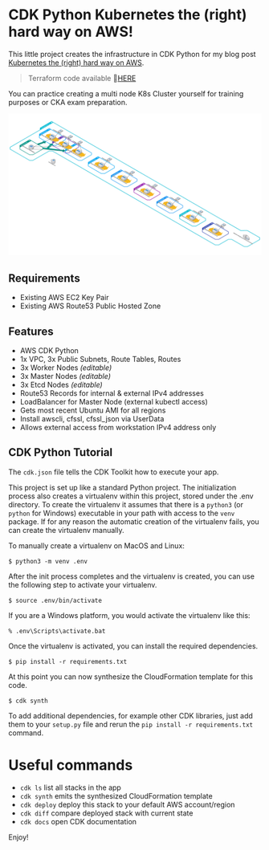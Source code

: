 
# CDK Python Kubernetes the (right) hard way on AWS!

This little project creates the infrastructure in CDK Python for my blog post [Kubernetes the (right) hard way on AWS](https://napo.io/posts/kubernetes-the-right-hard-way-on-aws/).

> Terraform code available 🔗[HERE](https://github.com/hajowieland/terraform-k8s-the-right-hard-way-aws)


You can practice creating a multi node K8s Cluster yourself for training purposes or CKA exam preparation.


![Alt text](cdk-python-k8s-real-hard-way.png?raw=true "Infrastructure Diagram")

## Requirements

* Existing AWS EC2 Key Pair
* Existing AWS Route53 Public Hosted Zone

## Features

* AWS CDK Python
* 1x VPC, 3x Public Subnets, Route Tables, Routes
* 3x Worker Nodes _(editable)_
* 3x Master Nodes _(editable)_
* 3x Etcd Nodes _(editable)_
* Route53 Records for internal & external IPv4 addresses
* LoadBalancer for Master Node (external kubectl access)
* Gets most recent Ubuntu AMI for all regions
* Install awscli, cfssl, cfssl_json via UserData
* Allows external access from workstation IPv4 address only


## CDK Python Tutorial

The `cdk.json` file tells the CDK Toolkit how to execute your app.

This project is set up like a standard Python project.  The initialization
process also creates a virtualenv within this project, stored under the .env
directory.  To create the virtualenv it assumes that there is a `python3`
(or `python` for Windows) executable in your path with access to the `venv`
package. If for any reason the automatic creation of the virtualenv fails,
you can create the virtualenv manually.

To manually create a virtualenv on MacOS and Linux:

```
$ python3 -m venv .env
```

After the init process completes and the virtualenv is created, you can use the following
step to activate your virtualenv.

```
$ source .env/bin/activate
```

If you are a Windows platform, you would activate the virtualenv like this:

```
% .env\Scripts\activate.bat
```

Once the virtualenv is activated, you can install the required dependencies.

```
$ pip install -r requirements.txt
```

At this point you can now synthesize the CloudFormation template for this code.

```
$ cdk synth
```

To add additional dependencies, for example other CDK libraries, just add
them to your `setup.py` file and rerun the `pip install -r requirements.txt`
command.

# Useful commands

 * `cdk ls`          list all stacks in the app
 * `cdk synth`       emits the synthesized CloudFormation template
 * `cdk deploy`      deploy this stack to your default AWS account/region
 * `cdk diff`        compare deployed stack with current state
 * `cdk docs`        open CDK documentation

Enjoy!
